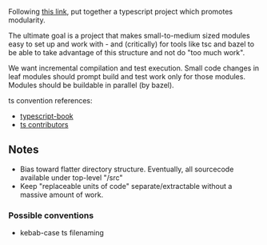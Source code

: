 Following [this link](https://www.typescriptlang.org/docs/handbook/project-references.html),
put together a typescript project which promotes modularity.

The ultimate goal is a project that makes small-to-medium sized modules
easy to set up and work with - and (critically) for tools like tsc
and bazel to be able to take advantage of this structure and not do "too much work". 

We want incremental compilation and test execution. Small code changes in leaf 
modules should prompt build and test work only for those modules. Modules should
be buildable in parallel (by bazel).

ts convention references:
* [typescript-book](https://github.com/basarat/typescript-book/blob/master/docs/styleguide/styleguide.md)
* [ts contributors](https://github.com/microsoft/TypeScript/wiki/Coding-guidelines)

## Notes

* Bias toward flatter directory structure. Eventually, 
  all sourcecode available under top-level "/src"
* Keep "replaceable units of code" separate/extractable without 
  a massive amount of work.

### Possible conventions

* kebab-case ts filenaming
